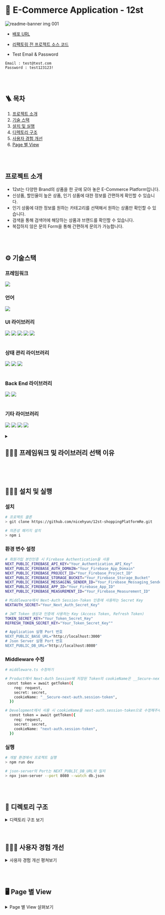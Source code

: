 # 🛒 E-Commerce Application - 12st

![readme-banner img 001](https://github.com/nicehyun/12st-shoppingPlatformRe/assets/85052351/88f40055-9def-4b5e-b7ac-0d9e0b2b0d37)

- <a href="https://12st-shopping-platform-re-git-main-ish1610.vercel.app" target="_blank">배포 URL</a>

- <a href="https://github.com/nicehyun/12st-shoppingMall" target="_blank">리팩토링 전 프로젝트 소스 코드</a>

- Test Email & Password
```
Email : test@test.com
Password : test123123!
``` 

<br/><br/>

## 🪜 목차

1. [프로젝트 소개](#introduce)
2. [기술 스택](#stack)
3. [설치 및 실행](#install)
4. [디렉토리 구조](#directory)
5. [사용자 경험 개선](#ux)
6. [Page 별 View](#feature)


<br/><br/>

## <span id="introduce">프로젝트 소개</span>
- 12st는 다양한 Brand의 상품을 한 곳에 모아 놓은 E-Commerce Platform입니다.
- 신상품, 할인율이 높은 상품, 인기 상품에 대한 정보를 간편하게 확인할 수 있습니다.
- 인기 상품에 대한 정보를 원하는 카테고리를 선택해서 원하는 상품만 확인할 수 있습니다.
- 검색을 통해 검색어에 해당하는 상품과 브랜드를 확인할 수 있습니다.
- 복잡하지 않은 문의 Form을 통해 간편하게 문의가 가능합니다.

</br></br>

## <span id="stack">⚙️ 기술스택</span>

### 프레임워크
<img src="https://img.shields.io/badge/next.js 13.4.12-000000?style=for-the-badge&logo=nextdotjs&logoColor=white">
</br>

### 언어
<img src="https://img.shields.io/badge/typescript-3178C6?style=for-the-badge&logo=typescript&logoColor=white">
</br>

### UI 라이브러리
<div> 
  <img src="https://img.shields.io/badge/react 18.2.5-61DAFB?style=for-the-badge&logo=react&logoColor=white">
  <img src="https://img.shields.io/badge/mui 5.14.1-007FFF?style=for-the-badge&logo=mui&logoColor=white">
  <img src="https://img.shields.io/badge/tailwindcss 3.3.3-06B6D4?style=for-the-badge&logo=tailwindcss&logoColor=white">
<img src="https://img.shields.io/badge/swiper 10.3.1-6332F6?style=for-the-badge&logo=swiper&logoColor=white">
 <img src="https://img.shields.io/badge/react icons 4.10.1-06B6D4?style=for-the-badge">
</div>
</br>

### 상태 관리 라이브러리

<div>
  <img src="https://img.shields.io/badge/tanstackquery 4.32.0-0088CC?style=for-the-badge&logo=reactquery&logoColor=white"> 
  <img src="https://img.shields.io/badge/redux 8.1.1-764ABC?style=for-the-badge&logo=redux&logoColor=white">
  <img src="https://img.shields.io/badge/redux toolkit 1.9.5-764ABC?style=for-the-badge&logo=redux&logoColor=white">
</div>
</br>

### Back End 라이브러리

<div>
  <img src="https://img.shields.io/badge/firebase 10.1.0-FFCA28?style=for-the-badge&logo=firebase&logoColor=white">
  <img src="https://img.shields.io/badge/firebase admin 11.10.1-FFCA28?style=for-the-badge&logo=firebase&logoColor=white">
</div>
</br>

### 기타 라이브러리

<div>
 <img src="https://img.shields.io/badge/eslint 8.45.0-4B32C3?style=for-the-badge&logo=eslint&logoColor=white">
<img src="https://img.shields.io/badge/prettier 2.8.7-F7B93E?style=for-the-badge&logo=prettier&logoColor=white">
<img src="https://img.shields.io/badge/jsonwebtokens 9.0.1-000000?style=for-the-badge&logo=jsonwebtokens&logoColor=white"> 
  <img src="https://img.shields.io/badge/bcrypt 5.1.1-EF2D5E?style=for-the-badge">
</div>
</br>

<details>
  <summary><h2>💁🏻‍♂️ 프레임워크 및 라이브러리 선택 이유</h2></summary>
  </br>
  </br>

 ![img](https://github.com/nicehyun/12st-shoppingPlatformRe/assets/85052351/41a76c86-26dc-4a57-b620-bf6167b9d71a)

애플리케이션에 Next.js 프레임워크를 적용한 이유는 아래와 같습니다.

<h3>성능 최적화</h3>
리팩토링 전 애플리케이션의 경우 초기 로딩 속도가 매우 느렸고 이미지 크가가 커 이미지 로딩 속도가 길었습니다. 

이를 개선하기 위해 Next.js를 선택한 것은 효과적이었습니다.

- 로딩 속도 개선을 위한 SSR 적용
- 이미지 크기 최적화를 위한 Image 사용
- 자동화된 코드 스플리팅
- First Load JS 크기 개선을 위해 Next Dynamic Import 사용

Next.js는 기본적으로 애플리케이션을 다양한 측면에서 효과적인 최적화를 해주고 개발자가 추가로 필요하다고 생각하는 부분에 추가 최적화를 진행해주면 되었기 때문에 매우 편리했습니다. 
성능 최적화의 개선이 나아가 사용자 경험 개선까지 이어질 수 있었습니다.
</br>

<h3>유지 보수성 향상</h3>
리팩토링 전 애플리케이션의 경우 프로젝트 구조가 직관적이지 않았습니다. 이는 데이터의 지역성을 이해하지 못하고 구성한 프로젝트 구조도 한 몫 했을 것입니다.
하지만 client와 server를 별로도 분리해서 관리했기 때문도 있었습니다.

Next.js의 File-Based-Routing을 통해 프로젝트 구조의 직관성을 개선할 수 있었습니다.

Back-End 코드 또한 File-Based-Routing이 적용되기 때문에 유지보수가 용이했습니다.
 </br>
 </br>

 ---
 
![제목을-입력해주세요_-001 (1)](https://github.com/nicehyun/12st-shoppingPlatformRe/assets/85052351/b3c40d5a-7f7f-4d28-8965-256b7f529c14)


프로젝트 초반, `TanStack Query` 라이브러리 사용을 고민했습니다.

Next 13에서 기존의 `fetch` api를 확장하여 서버가 각 요청에 대해 `caching`을 자동으로 해줍니다. 때문에  `TanStack Query`를 굳이 사용해야 될까라는 생각을 했습니다.

하지만 확장된 `fetch` api는 설정한 `revalidate`이 지나지 않으면 cache된 데이터를 사용합니다. 때문에 사용자 Action에 대한 data 최신화 설정이 불가능합니다.

Server State를 caching 하는 것 뿐 아니라 `TanStack Query`는 많은 이점을 가져올 수 있습니다.

- Server State 관리 : server state를 client state에서 분리
- 비지니스 로직 분리 : server 관련 비지니스 로직을 분리 (Mutataion에서 관리)
- 무한 스크롤 : useInfiniteQuery hook을 사용해 간단한 무한 스크롤 구현
- Hydration : data prefetch

특히 가장 큰 이점으로 다가온 부분은 server 관련 `비지니스 로직 분리`와 `Hydration` 입니다.

- 비지니스 로직을 분리

```
export const useCheckoutMutaion = () => {

  // ... 코드 생략

  const { isLoading: isCheckoutLoading, mutateAsync } = useMutation(
    ({
      checkoutInfo,
      isClauseCheck,
    }: {
      checkoutInfo: CheckoutList
      isClauseCheck: Omit<CheckoutClauseCheck, "all">
    }) =>
      checkoutAPI.checkout(
        session?.user.accessToken,
        checkoutInfo,
        isClauseCheck
      ),
    {
      onSuccess: (data) => {
        if (data.status === 401) {
          showFeedbackModalWithErrorMessage(data.error ?? "")
          return
        }

        if (data.status === 200) {
          queryClient.invalidateQueries(["productListInCart"])
          queryClient.invalidateQueries(["checkoutList"])
          queryClient.invalidateQueries(["deliveryInfo"])
          queryClient.invalidateQueries(["userMile"])

          routeTo(ROUTE.CHECKOUTCOMFIRMED)

          return
        }
      },
      onError: () => {
        showFeedbackModalWithContent(
          "상품 주문에 실패했습니다. 오류가 계속되면 고객센터에 문의해주세요."
        )
      },
    }
  )

  const checkoutMutateAsync: FormEventHandler<HTMLFormElement> = async (
    event
  ) => {
    event.preventDefault()

    // ... checkout api form data

    // ... checkout api 호출 전 validate 로직


    mutateAsync({
      checkoutInfo,
      isClauseCheck: {
        collectionOfUserInfo: !!collectionOfUserInfo,
        provisionOfUserInfo: !!provisionOfUserInfo,
        paymentAgency: !!paymentAgencyClause,
      },
    })
  }

  return {
    isCheckoutLoading,
    checkoutMutateAsync,
  }
}

```
리팩토링 전 프로젝트에서는 뷰 로직에서 비지니스를 관리를 했습니다. 

때문에 재사용성은 물론, 코드의 가독성이 현저히 떨어졌습니다. 이로 인해 유지보수 측면에서도 불편함이 많았습니다.

비지니스 로직과 뷰의 분리, 특히 form data를 사용한 비지니스 로직의 분리에 대해 고민했던 시기가 있었습니다. 그 고민에 대한 좋은 선택지 중 하나는 해당 로직을 `mutation`에서 관리하는 것이라 생각했습니다.

```
// view

 const handleSignUpSubmit = async (
    event: React.FormEvent<HTMLFormElement>
  ) => {
    event.preventDefault()

    // 비지니스 로직 분리
    await signUpMuatateAsync(event)

    // view 로직
    dispatch(resetSignUpState())
    setActiveStep(0)
    resetClauseCheck()
  }
```
이제 view에서는 `signUpMuatateAsync`에 `event` 객체만 전달하면 됩니다. 


- Hydration
  
```
const ArrivalProductListPage = async () => {
  const queryClient = getQueryClient()

  await queryClient.prefetchQuery(["arrival", "initial"], () =>
    arrivalAPI.getArrivalProductList(1)
  )

  const dehydratedState = dehydrate(queryClient)

  return (
    <Hydrate state={dehydratedState}>
      <ArrivalProductListSection />
    </Hydrate>
  )
}
```
물론 TanStack Query를 사용하지 않고도 prefetching이 가능하지만, `prefetchQuery`를 사용하여 미리 데이터를 prefetch 해주었습니다.

이 부분도 오랜 고민을 했지만, `invalidateQueries`와 query hook에서 `initialData`를 설정할 때 api 호출이 아닌 `getQueryData`로 간편하게 cache된 데이터를 가져올 수 있기 때문에 TanStack Query를 사용했습니다.
</br>
 </br>

 ---


![제목을-입력해주세요_-001 (1)](https://github.com/nicehyun/12st-shoppingPlatformRe/assets/85052351/94d9e730-a2a1-4419-bd7b-ea65d22cd080)

대부분의 CSS-in-JS 라이브러리들이 쓰는 방식은 Runtime CSS-in-JS 또는 Runtime stylesheets입니다.

스타일을 정의하는 코드가 클라이언트 런타임 때 실행되는 JS 번들에 포함되는 방식인데 브라우저는 스타일 코드를 해석하지 못하므로 라이브러리의 코드도 JS 번들에 포함되어야 합니다.

이러한 방식으로 인해 발생하는 단점이 2가지 존재합니다.

- JS 번들 용량 증가: 스타일 코드와 라이브러리 런타임 코드가 클라이언트로 전달
- 페이지 렌더링 시간 증가: JS에 작성된 CSS 코드를 구문 분석하고 동적으로 추가하면서 Scripting 시간 증가

위의 두 가지 단점은 결국 사용자 경험과도 연결되는 점이기도 합니다.

하지만 이는 CSR 환경을 바탕으로 두고 구상한 방법이었기 때문에 SSR 환경에서 문제가 나타납니다. 

SSR에서 CSS-in-JS 라이브러리를 그대로 사용하면 hydrate 이전 서버에서 받아오는 HTML에 잠깐 css가 전혀 적용되지 않습니다. 때문에 초기 HTML에 포함되는 요소에 대한 CSS인 `Critical CSS`를 서버쪽에서 사용할 수 있도록 하는 처리가 필요합니다. 

이 때 `Critical CSS`에 대한 코드는 클라이언트 쪽에서 실행될 JS에도 포함되어야 하기 때문에 동일한 스타일에 대한 코드가 초기 HTML에서 한 번, JS 번들에서 두 번 클라이언트에게 전달되는 문제가 발생하게 됩니다.

특히 Next.js 13 버전에서는 SSR 처리를 한 페이지에 해당되는 HTML를 활용하는 방식으로 구현했기에 서버 컴포넌트와 방향이 충돌합니다. 

`Tailwind CSS`는 Utility CSS로 className을 컴포넌트가 아니라 기능에 붙임으로써 CSS의 문제를 해결합니다. utility CSS이므로 필요에 따라 확장성있게 CSS를 작성할 수 있고, 빌드 시에 사용하지 않는 클래스는 제거되어 번들 크기에 주는 영향도 줄일 수 있고, atomic한 특성으로 인해 프로젝트의 크기가 거대해져도 스타일시트의 크기가 비례해서 늘어나지 않는 이점이 있습니다.

SSR 관점에서 중요한 건 런타임에 스타일시트를 생성하지 않고 빌드 타임에 스타일시트를 가져오는 방식이라는 점입니다.

</br>
 </br>

 ---

![제목을-입력해주세요_-001 (2)](https://github.com/nicehyun/12st-shoppingPlatformRe/assets/85052351/57e2baff-4fc0-43dd-be7e-88a9b37e4693)

상태 관리 라이브러리로 `Redux`를 사용하다 `React Query`(현 TanStack Query)를 접했을 때의 일입니다.

두 라이브러리 모두 전역 상태를 관리할 수 있었기에 둘 중 어떤 라이브러리를 사용해서 전역 상태를 관리해야되는지 많은 고민을 했었습니다.

물론 이 고민은 의미 없는 고민이었고, 답은 `single source of truth`라는 말에 있었습니다.

`SSOT`는 정보 시스템 설계 및 이론 중 하나로 정보와 스키마를 오직 하나의 출처에서만 생성, 편집하도록 하는 방법론입니다. 물론 오직 하나의 출처는 데이터의 상태가 최신의 상태를 유지해야 합니다.

이는 Redux의 철학 중 하나이기도 합니다. `SSOT`에 부합하기 위해서는 Server에서 가져온 데이터를 관리하는 것은 부적절합니다. 때문에 Server에서 가져온 Data를 포함한 State는 TanStack Query를 사용해서 관리했습니다.
 
여기서 발생한 의문점은 '이제 Redux를 사용하지 않아도 되는 걸까? 필요없는 것일까?' 였습니다. 답은 여전히 `single source of truth`라는 말에 있었습니다.

Client에서 발생한 Data를 포함한 State가 `SSOT`에 부합하기 위해서는 Client 전역 상태 관리도 여전히 필요합니다.

Client 전역 상태 관리를 React에서 제공하는 Context API를 사용할 수도 있겠지만, reducer의 상태의 불변성을 지키기 위해 작성할 장황한 코드와 `Wrapper` 컴포넌트 들을 생각한다면 Context를 사용하고 싶지는 않았습니다.

익숙하기도 했고 redux-tookit을 사용한다면 내부의 immer 라이브러리를 덕분에 불변성을 지키기 위한 코드 작성을 해주지 않아도 되었기 때문에 Client 전역 상태 관리 라이브러리는 Redux를 선택했습니다.

</details>

</br></br>

## <span id="install">👨🏻‍🔧 설치 및 실행</span>

### 설치

```bash
# 프로젝트 클론
> git clone https://github.com/nicehyun/12st-shoppingPlatformRe.git

# 의존성 패키지 설치
> npm i
```

### 환경 변수 설정

```bash
# 회원가입 본인인증 시 Firebase Authentication을 사용
NEXT_PUBLIC_FIREBASE_API_KEY="Your_Authentication_API_Key"
NEXT_PUBLIC_FIREBASE_AUTH_DOMAIN="Your_Firebase_App_Domain"
NEXT_PUBLIC_FIREBASE_PROJECT_ID="Your_Firebase_Project_ID"
NEXT_PUBLIC_FIREBASE_STORAGE_BUCKET="Your_Firebase_Storage_Bucket"
NEXT_PUBLIC_FIREBASE_MESSAGING_SENDER_ID="Your_Firebase_Messaging_Sender_ID"
NEXT_PUBLIC_FIREBASE_APP_ID="Your_Firebase_App_ID"
NEXT_PUBLIC_FIREBASE_MEASUREMENT_ID="Your_Firebase_Measurement_ID"

# Middleware에서 Next-Auth Session-Token 인증에 사용하는 Secret Key
NEXTAUTH_SECRET="Your_Next_Auth_Secret_Key"

# JWT Token 생성과 인증에 사용하는 Key (Access Token, Refresh Token)
TOKEN_SECRET_KEY="Your_Token_Secret_Key"
REFRESH_TOKEN_SECRET_KEY="Your_Token_Secret_Key""

# Application 실행 Port 번호
NEXT_PUBLIC_BASE_URL="http://localhost:3000"
# Json Server 실행 Port 번호
NEXT_PUBLIC_DB_URL="http://localhost:8080"
```

### Middleware 수정
```bash
# middleware.ts 수정하기

# Product에서 Next-Auth Session에 저장된 Token의 cookieName은 __Secure-next-auth.session-token입니다.
 const token = await getToken({
    req: request,
    secret: secret,
    cookieName: "__Secure-next-auth.session-token",
  })

# Development에서 사용 시 cookieName을 next-auth.session-token으로 수정해주세요.
  const token = await getToken({
    req: request,
    secret: secret,
    cookieName: "next-auth.session-token",
  })
```

### 실행

```bash
# 개발 환경에서 프로젝트 실행
> npm run dev

# json-server의 Port는 NEXT_PUBLIC_DB_URL와 일치
> npx json-server --port 8080 --watch db.json
```

</br></br>



## <span id="directory">📂 디렉토리 구조</span>

<details>
<summary>디렉토리 구조 보기</summary>

```plaintext
├── 📂 app ✅ App Directory
│   		├── 📂 api ✅ Route Handler
│   		│   		├── 📂 (common)
│   		│   		│   		├── 📂 categories
│   		│   		│   		├── 📂 coupons
│   		│   		│   		├── 📂 deliveryInfo
│   		│   		│   		├── 📂 heart
│   		│   		│   		├── 📂 mile
│   		│   		│   		├── 📂 product
│   		│   		│   		│   	└── 📂 [productId]
│   		│   		│   		└── 📂 userInfo
│   		│   		├── 📂 (productList)
│   		│   		│   		├── 📂 bestProductList
│   		│   		│   		│   	└── 📂 [...categories]
│   		│   		│   		├── 📂 categoryManagement
│   		│   		│   		│   	└── 📂 [[...categories]]
│   		│   		│   		└── 📂 searchProductList
│   		│   		│       	└── 📂 [...searchPrams]
│   		│   		├── 📂 auth
│   		│   		│   		├── 📂 [...nextauth]
│   		│   		│   		├── 📂 signIn
│   		│   		│   		└── 📂 signUp
│   		│   		│       		├── 📂 emailDuplicateCheck
│   		│   		│       		└── 📂 verificatePhone
│   		│   		│           		└── 📂 requestPhoneVerification
│   		│   		├── 📂 cart
│   		│   		├── 📂 checkout
│   		│   		├── 📂 home
│   		│   		└── 📂 myPage
│   		│       		└── 📂 customerCounseling
│   		├── 📂 (auth) ✅ Page
│   		│   	├── 📂 signIn
│   		│   	└── 📂 signUp
│   		├── 📂 (home)
│   		├── 📂 (productList)
│   		│   	├── 📂 arrivalProductList
│   		│   	├── 📂 bestProductList
│   		│   	│   └── 📂 [[...categories]]
│   		│   	├── 📂 searchProductList
│   		│   	│   └── 📂 [...searchPrams]
│   		│   	└── 📂 topSaleProductList     		
│   		├── 📂 cart
│   		├── 📂 categoryManagement
│   		│   ├── [[...categories]]
│   		├── 📂 checkout
│   		├── 📂 checkoutConfirmed
│   		├── 📂 myPage
│   		│   ├── 📂 checkoutCancelList
│   		│   ├── 📂 checkoutList
│   		│   ├── 📂 coupons
│   		│   ├── 📂 heartProductList
│   		│   ├── 📂 inquiryCustomerCounseling
│   		│   │   └── 📂 write
│   		│   ├── 📂 mile
│   		│   ├── 📂 productQnAList
│   		│   ├── 📂 reviewList
│   		│   └── 📂 userInfoOfModification
│   		└── 📂 productDetail
│       		└── 📂 [productId]
│
│
│
├── 📂 features ✅ Feature 별 Model, View, Hook, Util, Type 관리
│   		├── 📂 arrivalProductList
│   		├── 📂 auth
│   		│   ├── 📂 signIn
│   		│   └── 📂 signUp
│   		├── 📂 bestProductList
│   		├── 📂 cart
│   		├── 📂 categoryManagement
│   		├── 📂 checkout
│   		├── 📂 checkoutConfirmed
│   		├── 📂 common
│   		├── 📂 home
│   		├── 📂 layout
│   		├── 📂 myPage
│   		├── 📂 productDetail
│   		├── 📂 searchResultList
│   		└── 📂 topSaleProductList
│
├── 📂 firebase ✅ Firebase Config 
├── 📃 middleware.ts ✅ Next Middleware 설정
├── 📂 tanstackQuery ✅ Tnstack 설정
├── 📂 redux ✅ Redux 설정, Feature 별 Slice
└── 📂 types ✅ next-auth.d.ts
```

</details>
</br></br>

## <span id="ux">🧑🏻‍💻 사용자 경험 개선</span>

<details>
<summary>사용자 경험 개선 평쳐보기</summary>

### Feedback
![feedback](https://github.com/nicehyun/12st-shoppingPlatformRe/assets/85052351/fb27a367-6efa-4f93-a79a-e614ec669545)

</details>





</br></br>

## <span id="feature">🖥️ Page 별 View</span>

<details>
<summary>Page 별 View 살펴보기</summary>

<details>
  
  <summary><h3> 🏠 Home Page </h3></br></summary>

![home_page](https://github.com/nicehyun/12st-shoppingPlatformRe/assets/85052351/debfd3a2-78e8-4b56-afcc-522c01a7b7c0)
</br>

- Home Page에서는 판매량이 가장 높은 상품, 새로운 상품, 할인율이 가장 높은 상품을 각 섹션별로 확인할 수 있습니다.</br>
- 각 섹션의 더보기 버튼을 클릭하면 관련 페이지로 이동합니다.
  </br></br>

</details>

<details>
  
  <summary><h3> 👍🏻 Best ProductList Page </h3></br></summary>

![bestProduct_page](https://github.com/nicehyun/12st-shoppingPlatformRe/assets/85052351/149ac868-5231-468d-8e7a-e84ae6276d74)
</br>

- Best ProductList Page에서는 각 카테고리 별 판매량이 가장 높은 상품을 최대 100개까지 확인할 수 있습니다.
  </br></br>

</details>

<details>
  
  <summary><h3> 🎉 Arrival ProductList Page </h3></br></summary>

![arrival_page](https://github.com/nicehyun/12st-shoppingPlatformRe/assets/85052351/bc0f78b6-1247-4cce-95ad-4687fc765808)
</br>

- Arrival ProductList Page에서는 새로운 상품을 확인할 수 있습니다. (상품을 랜덤으로 추렸습니다.)
</br></br>
</details>

<details>
  
  <summary><h3> 🏷️ Top Sale ProductList Page </h3></br></summary>

![topsale_page](https://github.com/nicehyun/12st-shoppingPlatformRe/assets/85052351/b34013e4-1769-487f-9a27-788adf464aac)
</br>

- Top Sale ProductList Page에서는 할인율이 가장 높은 상품 100개를 확인할 수 있습니다.
</br></br>
</details>

<details>
  
  <summary><h3> 🔎 Product Detail Page </h3></br></summary>

![product_detail_page](https://github.com/nicehyun/12st-shoppingPlatformRe/assets/85052351/55ee41aa-9020-4255-b96a-6a94e029e5bb)
</br>

- Product Detail Page에서는 상품의 상세 정보를 확인할 수 있습니다.
- 로그인을 하지 않고 좋아요, 장바구니 담기, 바로 구매하기 버튼을 클릭 시 피드백 모달이 Mount 됩니다.
  </br>

![productDetail_with_auth_page](https://github.com/nicehyun/12st-shoppingPlatformRe/assets/85052351/16a04111-5808-4828-bf52-0f0a9204768b)
</br>

- 로그인 시 장바구니에 상품 추가가 가능합니다.
- 로그인 시 상품 '좋아요'가 가능합니다.
- 로그인 시 바로 구매하기가 가능합니다.
</br></br>
</details>

<details>
  
  <summary><h3> 🔐 Sign Up Page </h3></br></summary>

![sign_up_page](https://github.com/nicehyun/12st-shoppingPlatformRe/assets/85052351/33ee53f9-08ba-409f-a5cc-9b65466b4db5)
</br>

- Sign Up Page에서는 각각의 Step에서 유효성 검사를 통과해야 다음 Step으로 넘어갈 수 있습니다.
- Email Step - 사용하고자 하는 Email의 유효성을 검사하고, 중복 검사를 진행합니다.
- Password Step - 사용하고자 하는 Password의 유효성을 검사하고, 재확인 합니다.
- Name Step - 사용자 이름의 유효성을 검사합니다.
- Phone Verificate Step - Firebase Authentication을 이용해 입력한 번호로 인증 문자를 보내고, 받은 인증 번호를 입력합니다.

```bash
# 회원가입 시 DB에 저장된 Data
   {
      "email": "test123@test.com",
      "password": "$2b$10$OwvOLasDDdK88F5TNtXhIO3e8/FmceSD2o.XOBU2AhprfgjtirGHS",
      "name": "이름",
      "phone": "01012341234",
      "marketingClause": true,
      "mile": 0,
      "id": 2
    }
```

- 회원가입 시 DB에 저장되는 Data 중 Password는 암호화 되어 저장됩니다.
</br></br>
</details>

<details>
  
  <summary><h3> 🔐 Sign In Page </h3></br></summary>

![sign_In_page](https://github.com/nicehyun/12st-shoppingPlatformRe/assets/85052351/ee4b312e-0819-4e7e-bb03-1976f17b30e7)
</br>

- Sign In Page에서는 회원가입한 Email과 Password를 이용하여 로그인이 가능합니다.
- - Layout Navigation, Header는 해당 페이지에서 사용되지 않습니다.
  </br></br>
  </details>

<details>
  
  <summary><h3> 👀 Search ProductList Page </h3></br></summary>

![search_page](https://github.com/nicehyun/12st-shoppingPlatformRe/assets/85052351/7b3f5ff9-0483-427c-85d3-9466b6d82f8d)
</br>

- Search ProductList Page에서는 검색어와 일치하는 상품을 확인할 수 있습니다.
- 검색어와 일치하는 상품과 브랜드를 구분해서 확인이 가능합니다.
</br></br>
</details>

<details>
  
  <summary><h3> 🛒 Cart Page </h3></br></summary>

![cart_page](https://github.com/nicehyun/12st-shoppingPlatformRe/assets/85052351/5d6808c5-4810-4e13-8831-b4bb99137405)
</br>

- 장바구니에 상품을 추가하는 방법은 상품 카드에서 담기 버튼 클릭과 상품 상세 페이지에서 장바구니 담기 버튼 클릭을 하는 두 가지 방법이 있습니다.
- 상품 카드에서 담기 버튼 클릭 시 제거 버튼이 Mount 됩니다.
- Cart Page에서는 상품의 수량 조정, 선택 삭제, 개별 삭제가 가능합니다.
- 장바구니에 담긴 상품과 각 상품에 수량에 대한 총 주문금액, 총 배송비, 총 결제금액을 확인할 수 있습니다.
</br></br>
</details>

<details>
  
  <summary><h3>📚 Category Management Page </h3></br></summary>

![category_page](https://github.com/nicehyun/12st-shoppingPlatformRe/assets/85052351/9d04c593-2bdd-4e45-a2ea-9412f54d3054)
</br>

- Layout Navigation의 카테고리 버튼 클릭으로 Category Management Page로 이동이 가능합니다.
- 카테고리를 선택하지 않은 경우 '전체' 상품들을 확인할 수 있습니다.
- 중분류 선택 시 해당 중분류에 해당하는 상품들을, 소분류 선택 시 해당 소분류에 해당하는 상품들을 세부적으로 확인할 수 있습니다.
- 선택한 카테고리는 Section의 Title에서 확인이 가능합니다.
</br></br>
</details>

<details>
  
  <summary><h3> 💰 Checkout Page </h3></br></summary>

![checkout_Invalid_page](https://github.com/nicehyun/12st-shoppingPlatformRe/assets/85052351/fe14dff7-d03a-4197-8764-d908107768fa)
</br>

- Checkout Page에서는 수령인, 배송지, 연락처1, 결제방법, 결제 약관에 대한 유효성 검사를 진행하며, 미진행 시 Feedback Modal을 통헤 사용자에게 Feedback을 전달합니다.
- Layout Navigation은 해당 페이지에서 사용되지 않습니다.
  </br>

![checkout_productIndo_page](https://github.com/nicehyun/12st-shoppingPlatformRe/assets/85052351/81a3d1d6-ed77-43de-92dd-7a65c0a10b15)
</br></br>

- 주문상품 정보에서 주문하고자 하는 하나의 상품 정보를 확인할 수 있으며, '펼치기' 버튼 클릭 시 주문하는 모든 상품의 정보를 확인할 수 있습니다.
- Coupon 적용 시 주문상품 정보에서 할인액이 각 상품이 얼마나 할인 받는지 확인이 가능합니다.
  </br></br>

![checkout_info_page](https://github.com/nicehyun/12st-shoppingPlatformRe/assets/85052351/cab047bf-ce56-43d9-8a18-e8b573db5bb6)
</br>

- '?'버튼 클릭 시 각 센션에 대한 섦명을 Modal을 통해 확인이 가능합니다.
  </br></br>

![checkout_deliveryInfo_page](https://github.com/nicehyun/12st-shoppingPlatformRe/assets/85052351/09121938-0f69-4f74-bf36-9559ff379f54)
</br>

- '기존배송지로 등록하기' 체크 후 결제하기 버튼 클릭 시 이후 주문에서 입력했던 배송지 정보를 불러와 사용합니다.
  </br></br>

![checkout_mile_page](https://github.com/nicehyun/12st-shoppingPlatformRe/assets/85052351/a6325ea4-91ea-4201-a780-7e9e090fed88)
</br>

- 보유한 마일리지보다 많은 숫자를 입력할 경우 0으로 Reset이 되며, '모두 사용' 버튼 클릭 시 보유한 마일리지를 모두 사용합니다.
- 결제 금액에 대한 적립 마일리지는 1%이며, 사용한 마일리지를 제외한 결제금액의 1%가 적립됩니다.
  </br></br>

🚨 상품 구매 시 해당 상품의 Sell Count가 증가합니다. Resource 절약을 위해 일정 시간 후 반영된 SellCount를 확인할 수 있습니다.
</br></br>

</details>

<details>
  
  <summary><h3> 🧾 Checkout Confirmed Page </h3></br></summary>

![confirmed_page](https://github.com/nicehyun/12st-shoppingPlatformRe/assets/85052351/98cb493c-45d2-4cd7-b593-1cfdf24ec198)
</br>

- Checkout Confirmed Page에서는 완료된 주문에 대한 정보를 확인할 수 있습니다.
</br>
</details>

<details>
  
  <summary><h3> 💁🏻‍♂️ My Page </h3></br></summary>

![mypage_main_page](https://github.com/nicehyun/12st-shoppingPlatformRe/assets/85052351/015aa04c-76da-495d-84db-4965c9172ffe)
</br>

- My Page는 Layout Navigation의 '유저' 버튼 클릭을 통해 이용이 가능합니다.
- My Page 좌측의 Category 미선택 시 5개의 주문내역, 6개의 '좋아요'를 누른 상품을 Pagination을 통해 간단하게 확인이 가능합니다.
  </br></br>

![mypage_coupon_page](https://github.com/nicehyun/12st-shoppingPlatformRe/assets/85052351/e74436f5-40c0-409e-8abd-a71784da9e84)
</br>

- '쿠폰 >' 버튼 클릭 시 사용 가능한 쿠폰 정보를 확인할 수 있습니다.
  </br></br>

![mypage_heart_page](https://github.com/nicehyun/12st-shoppingPlatformRe/assets/85052351/a29e61b0-3db7-469d-a179-57baf60eaeb3)
</br>

- '🩷' 버튼 클릭 시 페이지 당 12개의 '좋아요'를 누른 상품을 Pagination을 통해 확인할 수 있습니다.
  </br></br>

![mypage_checkoutList_page](https://github.com/nicehyun/12st-shoppingPlatformRe/assets/85052351/4e8b1eb4-22e6-4047-a850-a431ac9b9e38)
</br>

- 좌측 '주문내역' 클릭 시 페이지당 10개의 주문내역을 Pagination을 통해 확인할 수 있습니다.
  </br></br>

![mypage_cancel_page](https://github.com/nicehyun/12st-shoppingPlatformRe/assets/85052351/2ea84686-5051-45a9-878c-9dcecdc580ed)
</br>

- 좌측 '취소/교환/반품 내역' 클릭 시 모든 내역, 취소 내역, 반품 내역, 교환 내역을 확인할 수 있습니다.
- Pannel UI를 통해 간편한 내역 선택이 가능합니다.
  </br></br>

![mypage_userInfo_page](https://github.com/nicehyun/12st-shoppingPlatformRe/assets/85052351/8f56e403-5471-49a6-b046-02cb4981db9a)
</br>

- 좌측 '회원정보수정' 클릭 시 사용자의 정보 확인이 가능합니다.
- 기본배송지 수정 시 변경 사항이 없는데 '저장하기' 버튼 클릭 시 Modal을 사용한 Feedback을 사용자에게 전달합니다.
- 약관동의 변경이 있는 경우만 '저장하기' 버튼 클릭이 가능합니다.
- Pannel UI를 통해 간편한 선택이 가능합니다.
  </br></br>

![mypage_mile_coupon_page](https://github.com/nicehyun/12st-shoppingPlatformRe/assets/85052351/600f2605-ac6b-483f-a422-558e4c93a53f)
</br>

- 좌측 '쿠폰' 클릭 시 사용 가능한 쿠폰 정보를 확인할 수 있습니다.
- 좌측 '마일리지' 클릭과 상단 '마일리지 >' 버튼 클릭을 통해 마일리지에 대한 정보를 확인할 수 있습니다.
- '마일리지 현황' Section에서는 보유 마일리지, 총 적립 마일리지, 총 사용 마일리지에 대한 정보를 확인할 수 있습니다.
- '마일리지 적립 및 사용' Section에서는 Pannel UI를 통해 '마일리지 적립 내역'과 '사용 마일리지'에 대한 상세 정보를 확인할 수 있습니다.
  </br></br>

![mypage_counselling_page](https://github.com/nicehyun/12st-shoppingPlatformRe/assets/85052351/ccc4c3b6-82dc-4f1c-8fe7-d001acebb052)
</br>

- 좌측 '1:1 문의 내역' 클릭 시 작성한 전체 문의 내역을 확인할 수 있으며, '1:1 문의 작성' 버튼을 클릭하면 문의 작성 페이지로 이동합니다.
- 문의유형 선택, 문의 제목, 문의 내용에 대한 유효성 검사를 진행하며, 미완료시 Modal을 통해 사용자에게 Feedback을 전달합니다.
  </br></br>

![mypage_counselling_checkout_page](https://github.com/nicehyun/12st-shoppingPlatformRe/assets/85052351/c245e049-6126-4feb-a7e5-ee809fc6284d)
</br>

- 구매관련문의 유형 선택 시 주문번호조회 유효성이 추가되며, 주문번호에 해당하는 각 상품 선택이 가능합니다.
- 조회한 주문 상품에 해당하는 주문번호, 상품명, 주문일자, 결제방법이 반영되어 사용자 확인이 가능합니다.
  </br></br>

![mypage_counselling_product_page](https://github.com/nicehyun/12st-shoppingPlatformRe/assets/85052351/e2c9343e-9ab0-4695-9930-ce9b1f93d273)
</br>

- 일반상담문의 유형 중 '상품문의' 선택 시 상품번호조회 유효성이 추가됩니다.
- 조회한 상품에 해당하는 상품명, 판매가 반영되어 사용자 확인이 가능합니다.
  </br></br>

![mypage_counselling_product_page](https://github.com/nicehyun/12st-shoppingPlatformRe/assets/85052351/e2c9343e-9ab0-4695-9930-ce9b1f93d273)
</br>

- 좌측 '상품 Q&A내역' 클릭 시 상품에 대한 문의 내역만 확인이 가능합니다.
</br></br>
</details>

</details>


